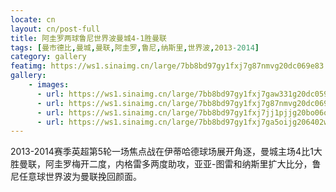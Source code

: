 ```yaml
---
locate: cn
layout: cn/post-full
title: 阿圭罗两球鲁尼世界波曼城4-1胜曼联
tags: [曼市德比,曼城,曼联,阿圭罗,鲁尼,纳斯里,世界波,2013-2014]
category: gallery
featimg: https://ws1.sinaimg.cn/large/7bb8bd97gy1fxj7g87nmvg20dc069e83.gif
gallery:
    - images:
      - url: https://ws1.sinaimg.cn/large/7bb8bd97gy1fxj7gaw331g20dc059e83.gif
      - url: https://ws1.sinaimg.cn/large/7bb8bd97gy1fxj7g87nmvg20dc069e83.gif
      - url: https://ws1.sinaimg.cn/large/7bb8bd97gy1fxj7jj1pjjg20bo06o7wj.gif
      - url: https://ws1.sinaimg.cn/large/7bb8bd97gy1fxj7ga5oijg206402wu0z.gif
---
```


2013-2014赛季英超第5轮一场焦点战在伊蒂哈德球场展开角逐，曼城主场4比1大胜曼联，阿圭罗梅开二度，内格雷多两度助攻，亚亚-图雷和纳斯里扩大比分，鲁尼任意球世界波为曼联挽回颜面。